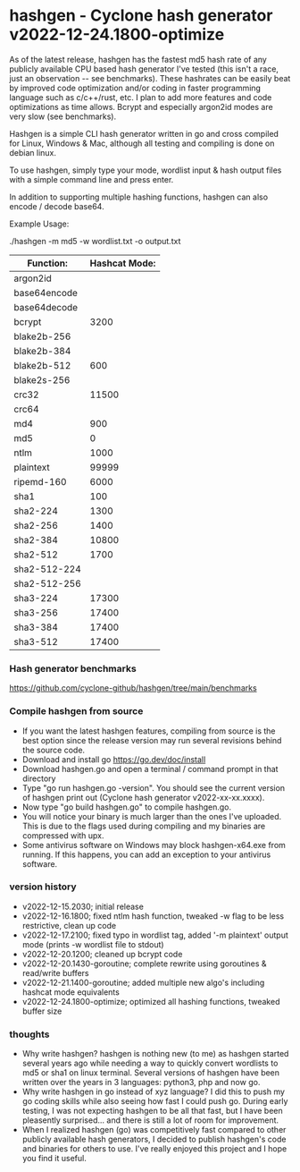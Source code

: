 # hashgen - Cyclone hash generator v2022-12-24.1800-optimize
As of the latest release, hashgen has the fastest md5 hash rate of any publicly available CPU based hash generator I've tested (this isn't a race, just an observation -- see benchmarks). These hashrates can be easily beat by improved code optimization and/or coding in faster programming language such as c/c++/rust, etc. 
I plan to add more features and code optimizations as time allows. Bcrypt and especially argon2id modes are very slow (see benchmarks).

Hashgen is a simple CLI hash generator written in go and cross compiled for Linux, Windows & Mac, although all testing and compiling is done on debian linux.

To use hashgen, simply type your mode, wordlist input & hash output files with a simple command line and press enter.

In addition to supporting multiple hashing functions, hashgen can also encode / decode base64.

Example Usage:

./hashgen -m md5 -w wordlist.txt -o output.txt

| Function: | Hashcat Mode: |
|-----------|-----------|
| argon2id | |
| base64encode | |
| base64decode | |
| bcrypt | 3200 |
| blake2b-256 | |
| blake2b-384 | |
| blake2b-512 | 600 |
| blake2s-256 | |
| crc32 | 11500 |
| crc64 | |
| md4 | 900 |
| md5 | 0 |
| ntlm | 1000 |
| plaintext | 99999 |
| ripemd-160 | 6000 |
| sha1 | 100 |
| sha2-224 | 1300 |
| sha2-256 | 1400 |
| sha2-384 | 10800 |
| sha2-512 | 1700 |
| sha2-512-224 | |
| sha2-512-256 | |
| sha3-224 |17300 |
| sha3-256 | 17400 |
| sha3-384 | 17400 |
| sha3-512 | 17400  |

### Hash generator benchmarks
https://github.com/cyclone-github/hashgen/tree/main/benchmarks

### Compile hashgen from source
- If you want the latest hashgen features, compiling from source is the best option since the release version may run several revisions behind the source code.
- Download and install go https://go.dev/doc/install
- Download hashgen.go and open a terminal / command prompt in that directory
- Type "go run hashgen.go -version". You should see the current version of hashgen print out (Cyclone hash generator v2022-xx-xx.xxxx).
- Now type "go build hashgen.go" to compile hashgen.go.
- You will notice your binary is much larger than the ones I've uploaded. This is due to the flags used during compiling and my binaries are compressed with upx.
- Some antivirus software on Windows may block hashgen-x64.exe from running. If this happens, you can add an exception to your antivirus software.

### version history
- v2022-12-15.2030; initial release
- v2022-12-16.1800; fixed ntlm hash function, tweaked -w flag to be less restrictive, clean up code
- v2022-12-17.2100; fixed typo in wordlist tag, added '-m plaintext' output mode (prints -w wordlist file to stdout)
- v2022-12-20.1200; cleaned up bcrypt code
- v2022-12-20.1430-goroutine; complete rewrite using goroutines & read/write buffers
- v2022-12-21.1400-goroutine; added multiple new algo's including hashcat mode equivalents
- v2022-12-24.1800-optimize; optimized all hashing functions, tweaked buffer size

### thoughts
- Why write hashgen? hashgen is nothing new (to me) as hashgen started several years ago while needing a way to quickly convert wordlists to md5 or sha1 on linux terminal. Several versions of hashgen have been written over the years in 3 languages: python3, php and now go.
- Why write hashgen in go instead of xyz language? I did this to push my go coding skills while also seeing how fast I could push go. During early testing, I was not expecting hashgen to be all that fast, but I have been pleasently surprised... and there is still a lot of room for improvement.
- When I realized hashgen (go) was competitively fast compared to other publicly available hash generators, I decided to publish hashgen's code and binaries for others to use. I've really enjoyed this project and I hope you find it useful. 
